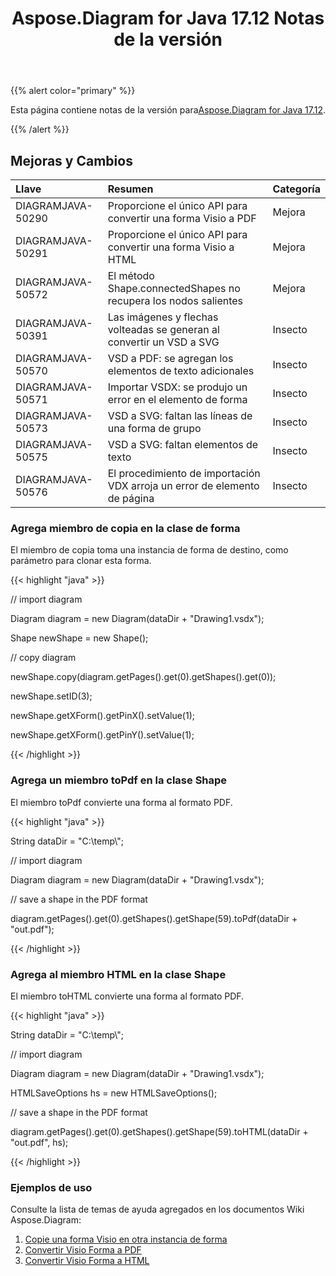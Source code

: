﻿---
title: Aspose.Diagram for Java 17.12 Notas de la versión
type: docs
weight: 10
url: /es/java/aspose-diagram-for-java-17-12-release-notes/
---
{{% alert color="primary" %}} 

 Esta página contiene notas de la versión para[Aspose.Diagram for Java 17.12](https://docs.aspose.com/diagram/java/aspose-diagram-for-java-17-12-release-notes/).

{{% /alert %}} 
## **Mejoras y Cambios**

|**Llave**|**Resumen**|**Categoría**|
|:- |:- |:- |
|DIAGRAMJAVA-50290|Proporcione el único API para convertir una forma Visio a PDF|Mejora|
|DIAGRAMJAVA-50291|Proporcione el único API para convertir una forma Visio a HTML|Mejora|
|DIAGRAMJAVA-50572|El método Shape.connectedShapes no recupera los nodos salientes|Mejora|
|DIAGRAMJAVA-50391|Las imágenes y flechas volteadas se generan al convertir un VSD a SVG|Insecto|
|DIAGRAMJAVA-50570|VSD a PDF: se agregan los elementos de texto adicionales|Insecto|
|DIAGRAMJAVA-50571|Importar VSDX: se produjo un error en el elemento de forma|Insecto|
|DIAGRAMJAVA-50573|VSD a SVG: faltan las líneas de una forma de grupo|Insecto|
|DIAGRAMJAVA-50575|VSD a SVG: faltan elementos de texto|Insecto|
|DIAGRAMJAVA-50576|El procedimiento de importación VDX arroja un error de elemento de página|Insecto|
### **Agrega miembro de copia en la clase de forma**
El miembro de copia toma una instancia de forma de destino, como parámetro para clonar esta forma.

{{< highlight "java" >}}

 // import diagram

Diagram diagram = new Diagram(dataDir + "Drawing1.vsdx");

Shape newShape = new Shape();

// copy diagram

newShape.copy(diagram.getPages().get(0).getShapes().get(0));

newShape.setID(3);

newShape.getXForm().getPinX().setValue(1);

newShape.getXForm().getPinY().setValue(1);

{{< /highlight >}}
### **Agrega un miembro toPdf en la clase Shape**
El miembro toPdf convierte una forma al formato PDF.

{{< highlight "java" >}}

 String dataDir = "C:\\temp\\";

// import diagram

Diagram diagram = new Diagram(dataDir + "Drawing1.vsdx");

// save a shape in the PDF format

diagram.getPages().get(0).getShapes().getShape(59).toPdf(dataDir + "out.pdf");

{{< /highlight >}}
### **Agrega al miembro HTML en la clase Shape**
El miembro toHTML convierte una forma al formato PDF.

{{< highlight "java" >}}

 String dataDir = "C:\\temp\\";

// import diagram

Diagram diagram = new Diagram(dataDir + "Drawing1.vsdx");

HTMLSaveOptions hs = new HTMLSaveOptions();

// save a shape in the PDF format

diagram.getPages().get(0).getShapes().getShape(59).toHTML(dataDir + "out.pdf", hs);

{{< /highlight >}}
### **Ejemplos de uso**
Consulte la lista de temas de ayuda agregados en los documentos Wiki Aspose.Diagram:

1. [Copie una forma Visio en otra instancia de forma](https://docs.aspose.com/diagram/java/working-with-visio-shape-data/#use-connection-indexes-to-connect-shapes-programming-sample)
1. [Convertir Visio Forma a PDF](https://docs.aspose.com/diagram/java/convert-a-visio-shape-to-pdf/)
1. [Convertir Visio Forma a HTML](https://docs.aspose.com/diagram/java/convert-a-visio-shape-to-html/)


